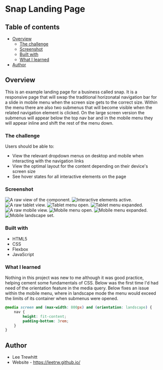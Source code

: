 # Snap Landing Page

## Table of contents

- [Overview](#overview)
  - [The challenge](#the-challenge)
  - [Screenshot](#screenshot)
  - [Built with](#built-with)
  - [What I learned](#what-i-learned)
- [Author](#author)



## Overview

This is an example landing page for a business called snap. It is a responsive page 
that will swap the traditional horizonatal navigation bar for a slide in mobile
menu when the screen size gets to the correct size. Within the menu there are also
two submenus that will become visible when the related navigation element is clicked.
On the large screen version the submenus will appear below the top nav bar and in the 
mobile menu they will appear inline and shift the rest of the menu down.


### The challenge

Users should be able to:

- View the relevant dropdown menus on desktop and mobile when interacting with the navigation links
- View the optimal layout for the content depending on their device's screen size
- See hover states for all interactive elements on the page


### Screenshot

![A raw view of the component.](images/screenshots/screenshot1.png)
![Interactive elements active.](images/screenshots/screenshot2.png)
![A raw tablet view.](images/screenshots/screenshot3.png)
![Tablet menu open.](images/screenshots/screenshot4.png)
![Tablet menu expanded.](images/screenshots/screenshot5.png)
![A raw mobile view.](images/screenshots/screenshot6.png)
![Mobile menu open.](images/screenshots/screenshot7.png)
![Mobile menu expanded.](images/screenshots/screenshot8.png)
![Mobile landscape set.](images/screenshots/screenshot9.png)


### Built with

- HTML5
- CSS
- Flexbox
- JavaScript


### What I learned

Nothing in this project was new to me although it was good practice, helping
cement some fundamentals of CSS. Below was the first time I'd had need of the 
orientation feature in the media query. Below fixes an issue within the mobile
menu, where in landscape mode the menu would exceed the limits of its container
when submenus were opened.

```css
@media screen and (max-width: 800px) and (orientation: landscape) {
    nav {
        height: fit-content;
        padding-bottom: 3rem;
    }
}
```

## Author
- Lee Trewhitt
- Website - https://leetrw.github.io/



